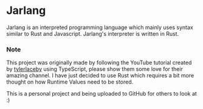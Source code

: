 # Jarlang

Jarlang is an interpreted programming language which mainly uses syntax similar to Rust and Javascript. Jarlang's interpreter is written in Rust.

### Note

This project was originally made by following the YouTube tutorial created by [tylerlaceby](https://www.youtube.com/@tylerlaceby) using TypeScript,
please show them some love for their amazing channel. I have just decided to use Rust which requires a bit more thought on how Runtime Values need to be stored.

This is a personal project and being uploaded to GitHub for others to look at :)

